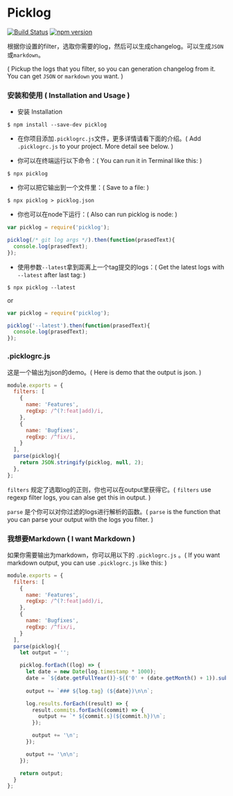 Picklog
====
[![Build Status](https://travis-ci.org/BearJ/picklog.svg?branch=master)](https://travis-ci.org/BearJ/picklog)
[![npm version](https://img.shields.io/npm/v/picklog.svg)](https://www.npmjs.org/package/picklog)

根据你设置的filter，选取你需要的log，然后可以生成changelog。可以生成`JSON`或`markdown`。

( Pickup the logs that you filter, so you can generation changelog from it. You can get `JSON` or `markdown` you want. )

### 安装和使用 ( Installation and Usage )
- 安装 Installation
```
$ npm install --save-dev picklog
```

- 在你项目添加`.picklogrc.js`文件，更多详情请看下面的介绍。( Add `.picklogrc.js` to your project. More detail see below. )

- 你可以在终端运行以下命令：( You can run it in Terminal like this: )
```
$ npx picklog
```

- 你可以把它输出到一个文件里：( Save to a file: )
```
$ npx picklog > picklog.json
```

- 你也可以在node下运行：( Also can run picklog is node: )
```javascript
var picklog = require('picklog');

picklog(/* git log args */).then(function(prasedText){
  console.log(prasedText);
});
```

- 使用参数`--latest`拿到距离上一个tag提交的logs：( Get the latest logs with `--latest` after last tag: )
```
$ npx picklog --latest
```
or
```javascript
var picklog = require('picklog');

picklog('--latest').then(function(prasedText){
  console.log(prasedText);
});
```

### .picklogrc.js

这是一个输出为json的demo。( Here is demo that the output is json. )

```javascript
module.exports = {
  filters: [
    {
      name: 'Features',
      regExp: /^(?:feat|add)/i,
    },
    {
      name: 'Bugfixes',
      regExp: /^fix/i,
    }
  ],
  parse(picklog){
    return JSON.stringify(picklog, null, 2);
  },
};
```
`filters` 规定了选取log的正则，你也可以在output里获得它。( `filters` use regexp filter logs, you can alse get this in output. )

`parse` 是个你可以对你过滤的logs进行解析的函数。( `parse` is the function that you can parse your output with the logs you filter. ) 

### 我想要Markdown ( I want Markdown )
如果你需要输出为markdown，你可以用以下的 `.picklogrc.js` 。( If you want markdown output, you can use `.picklogrc.js` like this: )

```javascript
module.exports = {
  filters: [
    {
      name: 'Features',
      regExp: /^(?:feat|add)/i,
    },
    {
      name: 'Bugfixes',
      regExp: /^fix/i,
    }
  ],
  parse(picklog){
    let output = '';

    picklog.forEach((log) => {
      let date = new Date(log.timestamp * 1000);
      date = `${date.getFullYear()}-${('0' + (date.getMonth() + 1)).substr(-2)}-${('' + date.getDate()).substr(-2)}`;
      
      output += `### ${log.tag} (${date})\n\n`;

      log.results.forEach((result) => {
        result.commits.forEach((commit) => {
          output += `* ${commit.s}(${commit.h})\n`;
        });

        output += '\n';
      });

      output += '\n\n';
    });

    return output;
  }
};
```
